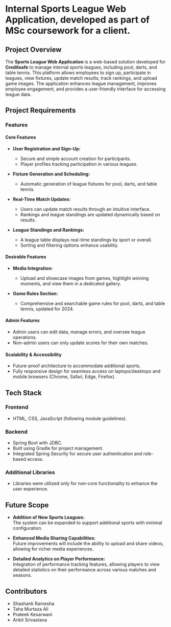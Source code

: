 # Internal Sports League Web Application, developed as part of MSc coursework for a client.

## Project Overview  
The **Sports League Web Application** is a web-based solution developed for **Creditsafe** to manage internal sports leagues, including pool, darts, and table tennis. This platform allows employees to sign up, participate in leagues, view fixtures, update match results, track rankings, and upload game images. The application enhances league management, improves employee engagement, and provides a user-friendly interface for accessing league data.


## Project Requirements
### Features  

#### Core Features  
- **User Registration and Sign-Up:**  
  - Secure and simple account creation for participants.  
  - Player profiles tracking participation in various leagues.  

- **Fixture Generation and Scheduling:**  
  - Automatic generation of league fixtures for pool, darts, and table tennis.  

- **Real-Time Match Updates:**  
  - Users can update match results through an intuitive interface.  
  - Rankings and league standings are updated dynamically based on results.  

- **League Standings and Rankings:**  
  - A league table displays real-time standings by sport or overall.  
  - Sorting and filtering options enhance usability.
    

#### Desirable Features  
- **Media Integration:**  
  - Upload and showcase images from games, highlight winning moments, and view them in a dedicated gallery.  

- **Game Rules Section:**  
  - Comprehensive and searchable game rules for pool, darts, and table tennis, updated for 2024.  


#### Admin Features  
- Admin users can edit data, manage errors, and oversee league operations.  
- Non-admin users can only update scores for their own matches.  


#### Scalability & Accessibility  
- Future-proof architecture to accommodate additional sports.  
- Fully responsive design for seamless access on laptops/desktops and mobile browsers (Chrome, Safari, Edge, Firefox).  


## Tech Stack  

### Frontend  
- HTML, CSS, JavaScript (following module guidelines).  

### Backend  
- Spring Boot with JDBC.  
- Built using Gradle for project management.  
- Integrated Spring Security for secure user authentication and role-based access.  

### Additional Libraries  
- Libraries were utilized only for non-core functionality to enhance the user experience.

## Future Scope  
- **Addition of New Sports Leagues:**  
  The system can be expanded to support additional sports with minimal configuration.  

- **Enhanced Media Sharing Capabilities:**  
  Future improvements will include the ability to upload and share videos, allowing for richer media experiences.  

- **Detailed Analytics on Player Performance:**  
  Integration of performance tracking features, allowing players to view detailed statistics on their performance across various matches and seasons.  

## Contributors
- Shashank Ramesha
- Taha Murtaza Ali
- Prateek Kesarwani
- Ankit Srivastava
